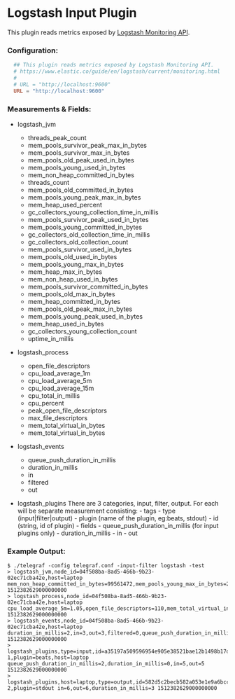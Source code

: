 # Logstash Input Plugin

This plugin reads metrics exposed by [Logstash Monitoring API](https://www.elastic.co/guide/en/logstash/current/monitoring-logstash.html).

### Configuration:

```toml
  ## This plugin reads metrics exposed by Logstash Monitoring API.
  # https://www.elastic.co/guide/en/logstash/current/monitoring.html
  #
  # URL = "http://localhost:9600"
  URL = "http://localhost:9600"
```

### Measurements & Fields:

- logstash_jvm
    - threads_peak_count
    - mem_pools_survivor_peak_max_in_bytes
    - mem_pools_survivor_max_in_bytes
    - mem_pools_old_peak_used_in_bytes
    - mem_pools_young_used_in_bytes
    - mem_non_heap_committed_in_bytes
    - threads_count
    - mem_pools_old_committed_in_bytes
    - mem_pools_young_peak_max_in_bytes
    - mem_heap_used_percent
    - gc_collectors_young_collection_time_in_millis
    - mem_pools_survivor_peak_used_in_bytes
    - mem_pools_young_committed_in_bytes
    - gc_collectors_old_collection_time_in_millis
    - gc_collectors_old_collection_count
    - mem_pools_survivor_used_in_bytes
    - mem_pools_old_used_in_bytes
    - mem_pools_young_max_in_bytes
    - mem_heap_max_in_bytes
    - mem_non_heap_used_in_bytes
    - mem_pools_survivor_committed_in_bytes
    - mem_pools_old_max_in_bytes
    - mem_heap_committed_in_bytes
    - mem_pools_old_peak_max_in_bytes
    - mem_pools_young_peak_used_in_bytes
    - mem_heap_used_in_bytes
    - gc_collectors_young_collection_count
    - uptime_in_millis

- logstash_process
    - open_file_descriptors
    - cpu_load_average_1m
    - cpu_load_average_5m
    - cpu_load_average_15m
    - cpu_total_in_millis
    - cpu_percent
    - peak_open_file_descriptors
    - max_file_descriptors
    - mem_total_virtual_in_bytes
    - mem_total_virtual_in_bytes

- logstash_events
    - queue_push_duration_in_millis
    - duration_in_millis
    - in
    - filtered
    - out

- logstash_plugins
  There are 3 categories, input, filter, output. For each will be separate measurement consisting:
      - tags
        - type (input|filter|output)
        - plugin (name of the plugin, eg:beats, stdout)
        - id (string, id of plugin)
      - fields
        - queue_push_duration_in_millis (for input plugins only)
        - duration_in_millis
        - in
        - out

### Example Output:

```
$ ./telegraf -config telegraf.conf -input-filter logstash -test
> logstash_jvm,node_id=04f508ba-8ad5-466b-9b23-02ec71cba42e,host=laptop mem_non_heap_committed_in_bytes=99561472,mem_pools_young_max_in_bytes=279183360,mem_pools_old_committed_in_bytes=724828160,mem_heap_used_percent=21,mem_pools_survivor_peak_used_in_bytes=34865152,mem_pools_old_used_in_bytes=37868216,gc_collectors_old_collection_time_in_millis=568,threads_peak_count=33,mem_pools_young_peak_used_in_bytes=279183360,mem_heap_committed_in_bytes=1038876672,mem_non_heap_used_in_bytes=92957192,mem_pools_survivor_used_in_bytes=34865152,mem_pools_young_committed_in_bytes=279183360,gc_collectors_young_collection_time_in_millis=1605,mem_heap_max_in_bytes=1038876672,mem_heap_used_in_bytes=218198056,mem_pools_old_max_in_bytes=724828160,gc_collectors_young_collection_count=5,mem_pools_old_peak_max_in_bytes=724828160,mem_pools_young_used_in_bytes=145464688,mem_pools_survivor_committed_in_bytes=34865152,mem_pools_old_peak_used_in_bytes=85451288,mem_pools_young_peak_max_in_bytes=279183360,gc_collectors_old_collection_count=2,uptime_in_millis=119806,threads_count=33,mem_pools_survivor_peak_max_in_bytes=34865152,mem_pools_survivor_max_in_bytes=34865152 1512382629000000000
> logstash_process,node_id=04f508ba-8ad5-466b-9b23-02ec71cba42e,host=laptop cpu_load_average_5m=1.05,open_file_descriptors=110,mem_total_virtual_in_bytes=4857896960,cpu_percent=5,cpu_load_average_1m=1.01,peak_open_file_descriptors=110,max_file_descriptors=1048576,cpu_total_in_millis=97420,cpu_load_average_15m=0.91 1512382629000000000
> logstash_events,node_id=04f508ba-8ad5-466b-9b23-02ec71cba42e,host=laptop duration_in_millis=2,in=3,out=3,filtered=0,queue_push_duration_in_millis=1 1512382629000000000
> logstash_plugins,type=input,id=a35197a509596954e905e38521bae12b1498b17d-1,plugin=beats,host=laptop queue_push_duration_in_millis=2,duration_in_millis=0,in=5,out=5 1512382629000000000
> logstash_plugins,host=laptop,type=output,id=582d5c2becb582a053e1e9a6bcc11d49b69a6dfd-2,plugin=stdout in=6,out=6,duration_in_millis=3 1512382629000000000
```
